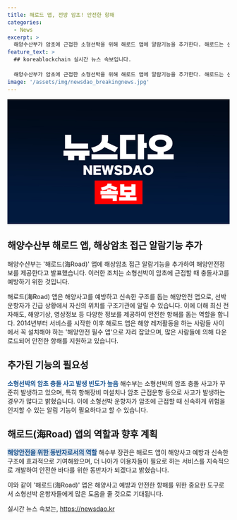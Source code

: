 ```yaml
---
title: 해로드 앱, 전방 암초! 안전한 항해
categories:
  - News
excerpt: >
  해양수산부가 암초에 근접한 소형선박을 위해 해로드 앱에 알람기능을 추가한다. 해로드는 선박운항자의 위치를 구조기관에 알리고 해양안전 정보를 제공하는 앱으로, 2014년 서비스 시작 이후 64만 건의 다운로드와 2214명의 구조 신고를 기록했다. 특히, 소형선박의 암초 충돌로 발생하는 사고를 예방하기 위해 암초 근접 알림 기능이 추가되었으며, 이에 대해 해수부는 안전한 바다를 위해 계속해서 개발할 것이라 밝혔다. (150자)
feature_text: >
  ## koreablockchain 실시간 뉴스 속보입니다.

  해양수산부가 암초에 근접한 소형선박을 위해 해로드 앱에 알람기능을 추가한다. 해로드는 선박운항자의 위치를 구조기관에 알리고 해양안전 정보를 제공하는 앱으로, 2014년 서비스 시작 이후 64만 건의 다운로드와 2214명의 구조 신고를 기록했다. 특히, 소형선박의 암초 충돌로 발생하는 사고를 예방하기 위해 암초 근접 알림 기능이 추가되었으며, 이에 대해 해수부는 안전한 바다를 위해 계속해서 개발할 것이라 밝혔다. (150자)
image: '/assets/img/newsdao_breakingnews.jpg'
---
```


<p><img src="/assets/img/newsdao_breakingnews.jpg" alt="koreablockchain 속보" /></p>

<h2 data-ke-size="size26">해양수산부 해로드 앱, 해상암초 접근 알람기능 추가</h2>

<p>해양수산부는 '해로드(海Road)' 앱에 해상암초 접근 알람기능을 추가하여 해양안전정보를 제공한다고 발표했습니다. 이러한 조치는 소형선박이 암초에 근접할 때 충돌사고를 예방하기 위한 것입니다.</p>

<p data-ke-size="size16">해로드(海Road) 앱은 해양사고를 예방하고 신속한 구조를 돕는 해양안전 앱으로, 선박운항자가 긴급 상황에서 자신의 위치를 구조기관에 알릴 수 있습니다. 이에 더해 최신 전자해도, 해양기상, 영상정보 등 다양한 정보를 제공하여 안전한 항해를 돕는 역할을 합니다. 2014년부터 서비스를 시작한 이후 해로드 앱은 해양 레저활동을 하는 사람들 사이에서 꼭 설치해야 하는 '해양안전 필수 앱'으로 자리 잡았으며, 많은 사람들에 의해 다운로드되어 안전한 항해를 지원하고 있습니다.</p>

<h2 data-ke-size="size26">추가된 기능의 필요성</h2>

<p><b><span style="color: #1a5490;">소형선박의 암초 충돌 사고 발생 빈도가 높음</span></b>
해수부는 소형선박의 암초 충돌 사고가 꾸준히 발생하고 있으며, 특히 항해장비 미설치나 암초 근접운항 등으로 사고가 발생하는 경우가 많다고 밝혔습니다. 이에 소형선박 운항자가 암초에 근접할 때 신속하게 위험을 인지할 수 있는 알림 기능이 필요하다고 할 수 있습니다.</p>

<h2 data-ke-size="size26">해로드(海Road) 앱의 역할과 향후 계획</h2>

<p><b><span style="background-color: #21538527; color: #1a5490;">해양안전을 위한 동반자로서의 역할</span></b>
해수부 장관은 해로드 앱이 해양사고 예방과 신속한 구조에 효과적으로 기여해왔으며, 더 나아가 이용자들이 필요로 하는 서비스를 지속적으로 개발하여 안전한 바다를 위한 동반자가 되겠다고 밝혔습니다.</p>

<p>이와 같이 '해로드(海Road)' 앱은 해양사고 예방과 안전한 항해를 위한 중요한 도구로서 소형선박 운항자들에게 많은 도움을 줄 것으로 기대됩니다.</p>
실시간 뉴스 속보는, <a href="https://newsdao.kr" rel="dofollow">https://newsdao.kr</a>


